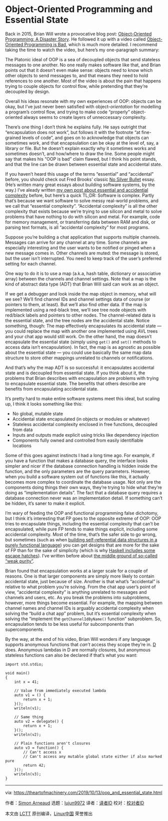 [#]: collector: (lujun9972)
[#]: translator: (geekpi)
[#]: reviewer: ( )
[#]: publisher: ( )
[#]: url: ( )
[#]: subject: (Object-Oriented Programming and Essential State)
[#]: via: (https://theartofmachinery.com/2019/10/13/oop_and_essential_state.html)
[#]: author: (Simon Arneaud https://theartofmachinery.com)

Object-Oriented Programming and Essential State
======

Back in 2015, Brian Will wrote a provocative blog post: [Object-Oriented Programming: A Disaster Story][1]. He followed it up with a video called [Object-Oriented Programming is Bad][2], which is much more detailed. I recommend taking the time to watch the video, but here’s my one-paragraph summary:

The Platonic ideal of OOP is a sea of decoupled objects that send stateless messages to one another. No one really makes software like that, and Brian points out that it doesn’t even make sense: objects need to know which other objects to send messages to, and that means they need to hold references to one another. Most of the video is about the pain that happens trying to couple objects for control flow, while pretending that they’re decoupled by design.

Overall his ideas resonate with my own experiences of OOP: objects can be okay, but I’ve just never been satisfied with object-_orientation_ for modelling a program’s control flow, and trying to make code “properly” object-oriented always seems to create layers of unneccessary complexity.

There’s one thing I don’t think he explains fully. He says outright that “encapsulation does not work”, but follows it with the footnote “at fine-grained levels of code”, and goes on to acknowledge that objects can sometimes work, and that encapsulation can be okay at the level of, say, a library or file. But he doesn’t explain exactly why it sometimes works and sometimes doesn’t, and how/where to draw the line. Some people might say that makes his “OOP is bad” claim flawed, but I think his point stands, and that the line can be drawn between essential state and accidental state.

If you haven’t heard this usage of the terms “essential” and “accidental” before, you should check out Fred Brooks’ classic [No Silver Bullet][3] essay. (He’s written many great essays about building software systems, by the way.) I’ve aleady written [my own post about essential and accidential complexity][4] before, but here’s a quick TL;DR: Software is complex. Partly that’s because we want software to solve messy real-world problems, and we call that “essential complexity”. “Accidental complexity” is all the other complexity that exists because we’re trying to use silicon and metal to solve problems that have nothing to do with silicon and metal. For example, code for memory management, or transferring data between RAM and disk, or parsing text formats, is all “accidental complexity” for most programs.

Suppose you’re building a chat application that supports multiple channels. Messages can arrive for any channel at any time. Some channels are especially interesting and the user wants to be notified or pinged when a new message comes in. Other channels are muted: the message is stored, but the user isn’t interrupted. You need to keep track of the user’s preferred setting for each channel.

One way to do it is to use a map (a.k.a, hash table, dictionary or associative array) between the channels and channel settings. Note that a map is the kind of abstract data type (ADT) that Brian Will said can work as an object.

If we get a debugger and look inside the map object in memory, what will we see? We’ll find channel IDs and channel settings data of course (or pointers to them, at least). But we’ll also find other data. If the map is implemented using a red-black tree, we’ll see tree node objects with red/black labels and pointers to other nodes. The channel-related data is the essential state, and the tree nodes are the accidental state. Notice something, though: The map effectively encapsulates its accidental state — you could replace the map with another one implemented using AVL trees and your chat app would still work. On the other hand, the map doesn’t encapsulate the essential state (simply using `get()` and `set()` methods to access data isn’t encapsulation). In fact, the map is as agnostic as possible about the essential state — you could use basically the same map data structure to store other mappings unrelated to channels or notifications.

And that’s why the map ADT is so successful: it encapsulates accidental state and is decoupled from essential state. If you think about it, the problems that Brian describes with encapsulation are problems with trying to encapsulate essential state. The benefits that others describe are benefits from encapsulating accidental state.

It’s pretty hard to make entire software systems meet this ideal, but scaling up, I think it looks something like this:

  * No global, mutable state
  * Accidental state encapsulated (in objects or modules or whatever)
  * Stateless accidental complexity enclosed in free functions, decoupled from data
  * Inputs and outputs made explicit using tricks like dependency injection
  * Components fully owned and controlled from easily identifiable locations



Some of this goes against instincts I had a long time ago. For example, if you have a function that makes a database query, the interface looks simpler and nicer if the database connection handling is hidden inside the function, and the only parameters are the query parameters. However, when you build a software system out of functions like this, it actually becomes more complex to coordinate the database usage. Not only are the components doing things their own ways, they’re trying to hide what they’re doing as “implementation details”. The fact that a database query requires a database connection never was an implementation detail. If something can’t be hidden, it’s saner to make it explicit.

I’m wary of feeding the OOP and functional programming false dichotomy, but I think it’s interesting that FP goes to the opposite extreme of OOP: OOP tries to encapsulate things, including the essential complexity that can’t be encapsulated, while pure FP tends to make things explicit, including some accidental complexity. Most of the time, that’s the safer side to go wrong, but sometimes (such as when [building self-referential data structures in a purely functional language][5]) you can get designs that are more for the sake of FP than for the sake of simplicity (which is why [Haskell includes some escape hatches][6]). I’ve written before about [the middle ground of so-called “weak purity”][7].

Brian found that encapsulation works at a larger scale for a couple of reasons. One is that larger components are simply more likely to contain accidental state, just because of size. Another is that what’s “accidental” is relative to what problem you’re solving. From the chat app user’s point of view, “accidental complexity” is anything unrelated to messages and channels and users, etc. As you break the problems into subproblems, however, more things become essential. For example, the mapping between channel names and channel IDs is arguably accidental complexity when solving the “build a chat app” problem, but it’s essential complexity when solving the “implement the `getChannelIdByName()` function” subproblem. So, encapsulation tends to be less useful for subcomponents than supercomponents.

By the way, at the end of his video, Brian Will wonders if any language supports anonymous functions that _can’t_ access they scope they’re in. [D][8] does. Anonymous lambdas in D are normally closures, but anonymous stateless functions can also be declared if that’s what you want:

```
import std.stdio;

void main()
{
    int x = 41;

    // Value from immediately executed lambda
    auto v1 = () {
        return x + 1;
    }();
    writeln(v1);

    // Same thing
    auto v2 = delegate() {
        return x + 1;
    }();
    writeln(v2);

    // Plain functions aren't closures
    auto v3 = function() {
        // Can't access x
        // Can't access any mutable global state either if also marked pure
        return 42;
    }();
    writeln(v3);
}
```

--------------------------------------------------------------------------------

via: https://theartofmachinery.com/2019/10/13/oop_and_essential_state.html

作者：[Simon Arneaud][a]
选题：[lujun9972][b]
译者：[译者ID](https://github.com/译者ID)
校对：[校对者ID](https://github.com/校对者ID)

本文由 [LCTT](https://github.com/LCTT/TranslateProject) 原创编译，[Linux中国](https://linux.cn/) 荣誉推出

[a]: https://theartofmachinery.com
[b]: https://github.com/lujun9972
[1]: https://medium.com/@brianwill/object-oriented-programming-a-personal-disaster-1b044c2383ab
[2]: https://www.youtube.com/watch?v=QM1iUe6IofM
[3]: http://www.cs.nott.ac.uk/~pszcah/G51ISS/Documents/NoSilverBullet.html
[4]: https://theartofmachinery.com/2017/06/25/compression_complexity_and_software.html
[5]: https://wiki.haskell.org/Tying_the_Knot
[6]: https://en.wikibooks.org/wiki/Haskell/Mutable_objects#The_ST_monad
[7]: https://theartofmachinery.com/2016/03/28/dirtying_pure_functions_can_be_useful.html
[8]: https://dlang.org
